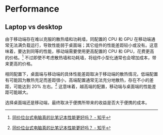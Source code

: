 # Performance
## Laptop vs desktop
由于移动端存在难以克服的散热墙和功耗墙，同配置的 CPU 和 GPU 在移动端通常无法满负载运行，导致性能弱于桌面端；其它组件的性能差距较小或没有。这意味着，要达到同等的性能，移动端需要使用更高配置的 CPU 和 GPU，花费更高的价格。[^laptop-zhihu] 不过即使不考虑散热墙和功耗墙，将组件小型化通常也会增加成本，带来更高的价格。

相同配置下，桌面端与移动端的具体性能差距取决于移动端的散热情况，低端配置有可能因为散热充足而差距很小，高端配置通常无法充分地散热，存在不小的差距，可能达到 20% 左右。[^laptop-zhihu] 这意味着，越高端的配置，移动端与桌面端的性能差距可能越大。

选择桌面端还是移动端，最终取决于便携所带来的收益是否大于便携的成本。

[^laptop-zhihu]: [同价位台式电脑真的比笔记本性能更好吗？ - 知乎](https://www.zhihu.com/question/420024598)
